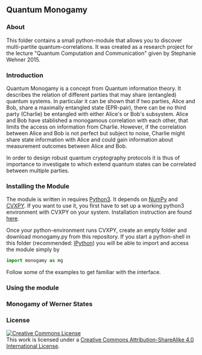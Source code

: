 ## Quantum Monogamy ##

### About ###

This folder contains a small python-module that allows you to discover multi-partite quantum-correlations. It was created as a research project for the lecture "Quantum Computation and Communication" given by Stephanie Wehner 2015.

### Introduction ###

Quantum Monogamy is a concept from Quantum information theory. It describes the relation of different parties that may share (entangled) quantum systems. In particular it can be shown that if two parties, Alice and Bob, share a maximally entangled state (EPR-pair), there can be no third party (Charlie) be entangled with either Alice's or Bob's subsystem. Alice and Bob have stablished a monogamous correlation with each other, that limits the access on information from Charlie. However, if the correlation between Alice and Bob is not perfect but subject to noise, Charlie might share state information with Alice and could gain information about measurement outcomes between Alice and Bob.

In order to design robust quantum cryptography protocols it is thus of importance to investigate to which extend quantum states can be correlated between multiple parties. 

### Installing the Module ###

The module is written in requires [Python3](https://www.python.org). It depends on [NumPy](http://www.numpy.org/) and [CVXPY](http://cvxpy.readthedocs.org/en/latest/index.html). If you want to use it, you first have to set up a working python3 environment with CVXPY on your system. Installation instruction are found [here](http://cvxpy.readthedocs.org/en/latest/install/index.html).

Once your python-environment runs CVXPY, create an empty folder and download monogamy.py from this repository. If you start a python-shell in this folder (recommended: [IPython](http://ipython.org/)) you will be able to import and access the module simply by

```python
import monogamy as mg
```
 
Follow some of the examples to get familiar with the interface.

### Using the module ###

### Monogamy of Werner States ###

### License ###

<a rel="license" href="http://creativecommons.org/licenses/by-sa/4.0/"><img alt="Creative Commons License" style="border-width:0" src="https://i.creativecommons.org/l/by-sa/4.0/88x31.png" /></a><br />This work is licensed under a <a rel="license" href="http://creativecommons.org/licenses/by-sa/4.0/">Creative Commons Attribution-ShareAlike 4.0 International License</a>.
